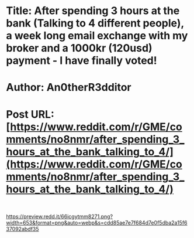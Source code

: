 # Title: After spending 3 hours at the bank (Talking to 4 different people), a week long email exchange with my broker and a 1000kr (120usd) payment - I have finally voted!
# Author: An0therR3dditor
# Post URL: [https://www.reddit.com/r/GME/comments/no8nmr/after_spending_3_hours_at_the_bank_talking_to_4/](https://www.reddit.com/r/GME/comments/no8nmr/after_spending_3_hours_at_the_bank_talking_to_4/)


&#x200B;

https://preview.redd.it/66icgytmm8271.png?width=653&format=png&auto=webp&s=cdd85ae7e7f684d7e0f5dba2a15f637092abdf35